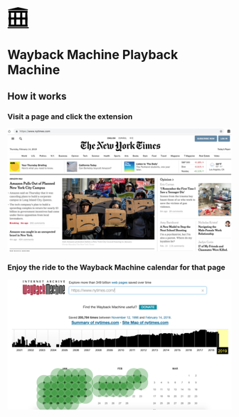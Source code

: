 ![Wayback Machine Playback Machine](/images/wayback_machine_calendar_48.png "Wayback Machine Playback Machine")
# Wayback Machine Playback Machine

## How it works

### Visit a page and click the extension
![New York Times](/images/README/NYT.png)

### Enjoy the ride to the Wayback Machine calendar for that page
![Wayback Machine](/images/README/WBM.png)
